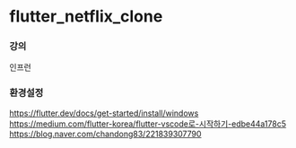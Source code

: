 # flutter_netflix_clone

### 강의
인프런
### 환경설정
https://flutter.dev/docs/get-started/install/windows <br>
https://medium.com/flutter-korea/flutter-vscode로-시작하기-edbe44a178c5 <br>
https://blog.naver.com/chandong83/221839307790 <br>
